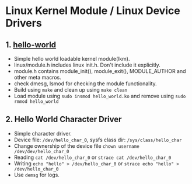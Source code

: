 # Linux Kernel Module / Linux Device Drivers

## 1. [hello-world](/hello-world)
+ Simple hello world loadable kernel module(lkm).
+ linux/module.h includes linux init.h. Don't include it explicitly.
+ module.h contains module_init(), module_exit(), MODULE_AUTHOR and other 
    meta macros. 
+ check dmesg, lsmod for checking the module functionality.
+ Build using `make` and clean up using `make clean`
+ Load module using `sudo insmod hello_world.ko` and remove using 
    `sudo rmmod hello_world`

## 2. Hello World Character Driver
+ Simple character driver.
+ Device file: `/dev/hello_char_0`, sysfs class dir: `/sys/class/hello_char`
+ Change ownership of the device file `chown username /dev/dev/hello_char_0`
+ Reading `cat /dev/hello_char_0` or `strace cat /dev/hello_char_0`
+ Writing `echo "hello" > /dev/hello_char_0` or `strace echo "hello" > /dev/hello_char_0`
+ Use `demsg` for logs.